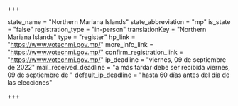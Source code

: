 +++

state_name = "Northern Mariana Islands"
state_abbreviation = "mp"
is_state = "false"
registration_type = "in-person"
translationKey = "Northern Mariana Islands"
type = "register"
hp_link = "https://www.votecnmi.gov.mp/"
more_info_link = "https://www.votecnmi.gov.mp/"
confirm_registration_link = "https://www.votecnmi.gov.mp/"
ip_deadline = "viernes, 09 de septiembre de 2022"
mail_received_deadline = "a más tardar debe ser recibida viernes, 09 de septiembre de "
default_ip_deadline = "hasta 60 días antes del día de las elecciones"

+++